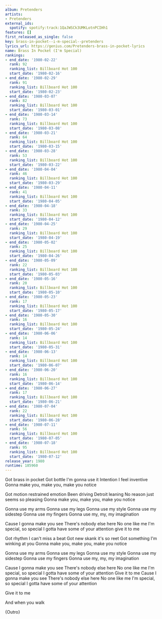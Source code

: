 ```yaml
---
album: Pretenders
artists:
- Pretenders
external_ids:
  spotify: spotify:track:1QaJWSCk3UMKLotnPCIHh1
features: []
first_released_as_single: false
key: brass-in-pocket--i-m-special--pretenders
lyrics_url: https://genius.com/Pretenders-brass-in-pocket-lyrics
name: Brass In Pocket (I'm Special)
rankings:
- end_date: '1980-02-22'
  rank: 92
  ranking_list: Billboard Hot 100
  start_date: '1980-02-16'
- end_date: '1980-02-29'
  rank: 91
  ranking_list: Billboard Hot 100
  start_date: '1980-02-23'
- end_date: '1980-03-07'
  rank: 82
  ranking_list: Billboard Hot 100
  start_date: '1980-03-01'
- end_date: '1980-03-14'
  rank: 73
  ranking_list: Billboard Hot 100
  start_date: '1980-03-08'
- end_date: '1980-03-21'
  rank: 64
  ranking_list: Billboard Hot 100
  start_date: '1980-03-15'
- end_date: '1980-03-28'
  rank: 53
  ranking_list: Billboard Hot 100
  start_date: '1980-03-22'
- end_date: '1980-04-04'
  rank: 46
  ranking_list: Billboard Hot 100
  start_date: '1980-03-29'
- end_date: '1980-04-11'
  rank: 41
  ranking_list: Billboard Hot 100
  start_date: '1980-04-05'
- end_date: '1980-04-18'
  rank: 33
  ranking_list: Billboard Hot 100
  start_date: '1980-04-12'
- end_date: '1980-04-25'
  rank: 29
  ranking_list: Billboard Hot 100
  start_date: '1980-04-19'
- end_date: '1980-05-02'
  rank: 25
  ranking_list: Billboard Hot 100
  start_date: '1980-04-26'
- end_date: '1980-05-09'
  rank: 22
  ranking_list: Billboard Hot 100
  start_date: '1980-05-03'
- end_date: '1980-05-16'
  rank: 20
  ranking_list: Billboard Hot 100
  start_date: '1980-05-10'
- end_date: '1980-05-23'
  rank: 17
  ranking_list: Billboard Hot 100
  start_date: '1980-05-17'
- end_date: '1980-05-30'
  rank: 16
  ranking_list: Billboard Hot 100
  start_date: '1980-05-24'
- end_date: '1980-06-06'
  rank: 14
  ranking_list: Billboard Hot 100
  start_date: '1980-05-31'
- end_date: '1980-06-13'
  rank: 14
  ranking_list: Billboard Hot 100
  start_date: '1980-06-07'
- end_date: '1980-06-20'
  rank: 16
  ranking_list: Billboard Hot 100
  start_date: '1980-06-14'
- end_date: '1980-06-27'
  rank: 17
  ranking_list: Billboard Hot 100
  start_date: '1980-06-21'
- end_date: '1980-07-04'
  rank: 22
  ranking_list: Billboard Hot 100
  start_date: '1980-06-28'
- end_date: '1980-07-11'
  rank: 56
  ranking_list: Billboard Hot 100
  start_date: '1980-07-05'
- end_date: '1980-07-18'
  rank: 95
  ranking_list: Billboard Hot 100
  start_date: '1980-07-12'
release_year: 1980
runtime: 185960
---
```

Got brass in pocket
Got bottle I'm gonna use it
Intention I feel inventive
Gonna make you, make you, make you notice

Got motion restrained emotion
Been driving Detroit leaning
No reason just seems so pleasing
Gonna make you, make you, make you notice

Gonna use my arms
Gonna use my legs
Gonna use my style
Gonna use my sidestep
Gonna use my fingers
Gonna use my, my, my imagination

Cause I gonna make you see
There's nobody else here
No one like me
I'm special, so special
I gotta have some of your attention give it to me

Got rhythm I can't miss a beat
Got new skank it's so reet
Got something I'm winking at you
Gonna make you, make you, make you notice

Gonna use my arms
Gonna use my legs
Gonna use my style
Gonna use my sidestep
Gonna use my fingers
Gonna use my, my, my imagination

Cause I gonna make you see
There's nobody else here
No one like me
I'm special, so special
I gotta have some of your attention
Give it to me
Cause I gonna make you see
There's nobody else here
No one like me
I'm special, so special
I gotta have some of your attention

Give it to me

And when you walk

{Outro}
